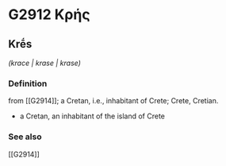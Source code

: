 # G2912 Κρής

## Krḗs

_(krace | krase | krase)_

### Definition

from [[G2914]]; a Cretan, i.e., inhabitant of Crete; Crete, Cretian.

- a Cretan, an inhabitant of the island of Crete

### See also

[[G2914]]

